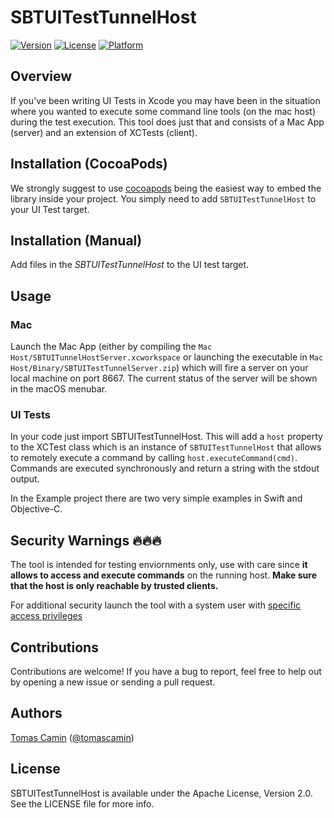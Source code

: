 # SBTUITestTunnelHost

[![Version](https://img.shields.io/cocoapods/v/SBTUITestTunnelHost.svg?style=flat)](http://cocoadocs.org/docsets/SBTUITestTunnelHost)
[![License](https://img.shields.io/cocoapods/l/SBTUITestTunnelHost.svg?style=flat)](http://cocoadocs.org/docsets/SBTUITestTunnelHost)
[![Platform](https://img.shields.io/cocoapods/p/SBTUITestTunnelHost.svg?style=flat)](http://cocoadocs.org/docsets/SBTUITestTunnelHost)

## Overview

If you've been writing UI Tests in Xcode you may have been in the situation where you wanted to execute some command line tools (on the mac host) during the test execution. This tool does just that and consists of a Mac App (server) and an extension of XCTests (client).

## Installation (CocoaPods)

We strongly suggest to use [cocoapods](https://cocoapods.org) being the easiest way to embed the library inside your project. You simply need to add `SBTUITestTunnelHost` to your UI Test target. 

## Installation (Manual)

Add files in the *SBTUITestTunnelHost* to the UI test target.

## Usage

### Mac

Launch the Mac App (either by compiling the `Mac Host/SBTUITunnelHostServer.xcworkspace` or launching the executable in `Mac Host/Binary/SBTUITestTunnelServer.zip`) which will fire a server on your local machine on port 8667. The current status of the server will be shown in the macOS menubar.

### UI Tests

In your code just import SBTUITestTunnelHost. This will add a `host` property to the XCTest class which is an instance of `SBTUITestTunnelHost` that allows to remotely execute a command by calling `host.executeCommand(cmd)`. Commands are executed synchronously and return a string with the stdout output.

In the Example project there are two very simple examples in Swift and Objective-C.

## Security Warnings 🔥🔥🔥 

The tool is intended for testing enviornments only, use with care since **it allows to access and execute commands** on the running host. **Make sure that the host is only reachable by trusted clients.**

For additional security launch the tool with a system user with [specific access privileges](https://support.apple.com/kb/PH25796?locale=en_US&viewlocale=en_US)

## Contributions

Contributions are welcome! If you have a bug to report, feel free to help out by opening a new issue or sending a pull request.

## Authors

[Tomas Camin](https://github.com/tcamin) ([@tomascamin](https://twitter.com/tomascamin))

## License

SBTUITestTunnelHost is available under the Apache License, Version 2.0. See the LICENSE file for more info.
